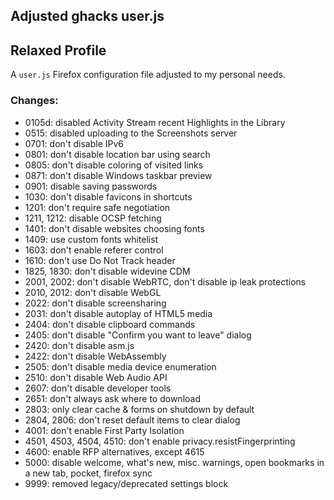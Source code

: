 ## Adjusted ghacks user.js
## Relaxed Profile
A `user.js` Firefox configuration file adjusted to my personal needs.
### Changes:
- 0105d: disabled Activity Stream recent Highlights in the Library
- 0515: disabled uploading to the Screenshots server
- 0701: don't disable IPv6
- 0801: don't disable location bar using search
- 0805: don't disable coloring of visited links
- 0871: don't disable Windows taskbar preview
- 0901: disable saving passwords
- 1030: don't disable favicons in shortcuts
- 1201: don't require safe negotiation
- 1211, 1212: disable OCSP fetching
- 1401: don't disable websites choosing fonts
- 1409: use custom fonts whitelist
- 1603: don't enable referer control
- 1610: don't use Do Not Track header
- 1825, 1830: don't disable widevine CDM
- 2001, 2002: don't disable WebRTC, don't disable ip leak protections
- 2010, 2012: don't disable WebGL
- 2022: don't disable screensharing
- 2031: don't disable autoplay of HTML5 media
- 2404: don't disable clipboard commands
- 2405: don't disable "Confirm you want to leave" dialog
- 2420: don't disable asm.js
- 2422: don't disable WebAssembly
- 2505: don't disable media device enumeration
- 2510: don't disable Web Audio API
- 2607: don't disable developer tools
- 2651: don't always ask where to download
- 2803: only clear cache & forms on shutdown by default
- 2804, 2806: don't reset default items to clear dialog
- 4001: don't enable First Party Isolation
- 4501, 4503, 4504, 4510: don't enable privacy.resistFingerprinting
- 4600: enable RFP alternatives, except 4615
- 5000: disable welcome, what's new, misc. warnings, open bookmarks in a new tab, pocket, firefox sync
- 9999: removed legacy/deprecated settings block